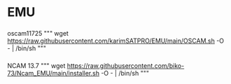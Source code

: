 # EMU
###
oscam11725 
"""
wget https://raw.githubusercontent.com/karimSATPRO/EMU/main/OSCAM.sh -O - | /bin/sh
"""

###
NCAM 13.7
"""
wget https://raw.githubusercontent.com/biko-73/Ncam_EMU/main/installer.sh -O - | /bin/sh
"""
